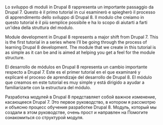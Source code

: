 Lo sviluppo di moduli in Drupal 8 rappresenta un importante passaggio da Drupal 7. Questo è il primo tutorial in cui esaminerò e spiegherò il processo di apprendimento dello sviluppo di Drupal 8. Il modulo che creiamo in questo tutorial è il più semplice possibile e ha lo scopo di aiutarti a farti un'idea della struttura del modulo.

Module development in Drupal 8 represents a major shift from Drupal 7. This is the first tutorial in a series where I’ll be going through the process of learning Drupal 8 development. The module that we create in this tutorial is as simple as it can be and is aimed at helping you get a feel for the module structure.

El desarrollo de módulos en Drupal 8 representa un cambio importante respecto a Drupal 7. Este es el primer tutorial en el que examinaré y explicaré el proceso de aprendizaje del desarrollo de Drupal 8. El módulo que creamos en este tutorial es muy simple y está dirigido a ayudar a familiarizarte con la estructura del módulo.

Разработка модулей в Drupal 8 представляет собой важное изменение, касающееся Drupal 7. Это первое руководство, в котором я рассмотрю и объясню процесс обучения разработке Drupal 8. Модуль, который мы создали в этом руководстве, очень прост и направлен на Помогите ознакомиться со структурой модуля.